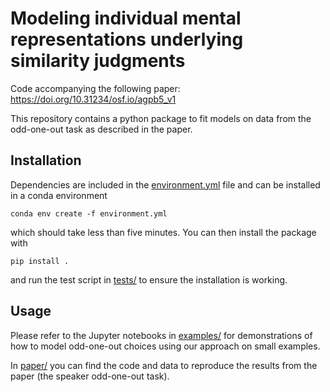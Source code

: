 # Modeling individual mental representations underlying similarity judgments

Code accompanying the following paper: https://doi.org/10.31234/osf.io/agpb5_v1

This repository contains a python package to fit models on data from the odd-one-out task as described in the paper. 

## Installation

Dependencies are included in the [environment.yml](environment.yml) file and can be installed in a conda environment 

```
conda env create -f environment.yml
```

which should take less than five minutes. You can then install the package with 
```
pip install .
```

and run the test script in [tests/](tests/) to ensure the installation is working.

## Usage

Please refer to the Jupyter notebooks in [examples/](examples/) for demonstrations of how to model odd-one-out choices using our approach on small examples.

In [paper/](paper/) you can find the code and data to reproduce the results from the paper (the speaker odd-one-out task).
